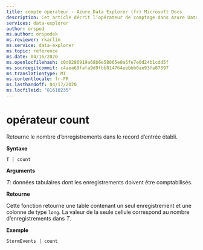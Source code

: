 ```yaml
---
title: compte opérateur - Azure Data Explorer (fr) Microsoft Docs
description: Cet article décrit l’opérateur de comptage dans Azure Data Explorer.
services: data-explorer
author: orspod
ms.author: orspodek
ms.reviewer: rkarlin
ms.service: data-explorer
ms.topic: reference
ms.date: 04/16/2020
ms.openlocfilehash: c0d0286919a68b6e58065e0a6fe7e0d24b1cdd5f
ms.sourcegitcommit: c4aea69fafa9d9fbb814764eebbb0ae93fa87897
ms.translationtype: MT
ms.contentlocale: fr-FR
ms.lasthandoff: 04/17/2020
ms.locfileid: "81610235"
---
```

# <a name="count-operator"></a>opérateur count

Retourne le nombre d’enregistrements dans le record d’entrée établi.

**Syntaxe**

`T | count`

**Arguments**

*T*: données tabulaires dont les enregistrements doivent être comptabilisés.

**Retourne**

Cette fonction retourne une table contenant un seul enregistrement et une colonne de type `long`. La valeur de la seule cellule correspond au nombre d’enregistrements dans *T*. 

**Exemple**

```kusto
StormEvents | count
```
